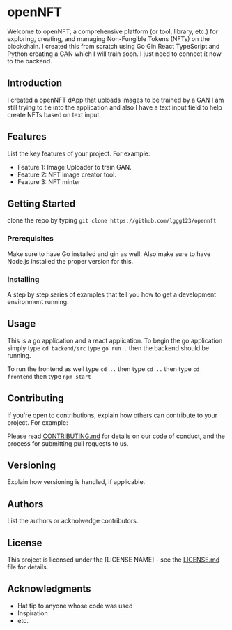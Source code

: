 # openNFT

Welcome to openNFT, a comprehensive platform (or tool, library, etc.) for exploring, creating, and managing Non-Fungible Tokens (NFTs) on the blockchain. I created this from scratch using Go Gin React TypeScript and Python creating a GAN which I will train soon. I just need to connect it now to the backend.

## Introduction

I created a openNFT dApp that uploads images to be trained by a GAN I am still trying to tie into the application and also I have a text input field to help create NFTs based on text input.

## Features

List the key features of your project. For example:

- Feature 1: Image Uploader to train GAN.
- Feature 2: NFT image creator tool.
- Feature 3: NFT minter

## Getting Started

clone the repo by typing `git clone https://github.com/lggg123/opennft`

### Prerequisites

Make sure to have Go installed and gin as well. Also make sure to have Node.js installed the proper version for this.

### Installing

A step by step series of examples that tell you how to get a development environment running.

## Usage

This is a go application and a react application. To begin the go application simply type `cd backend/src` type `go run .` then the backend should be running.

To run the frontend as well type `cd ..` then type `cd ..` then type `cd frontend` then type `npm start`

## Contributing

If you're open to contributions, explain how others can contribute to your project. For example:

Please read [CONTRIBUTING.md](link-to-contributing-file) for details on our code of conduct, and the process for submitting pull requests to us.

## Versioning

Explain how versioning is handled, if applicable.

## Authors

List the authors or acknolwedge contributors.

## License

This project is licensed under the [LICENSE NAME] - see the [LICENSE.md](LICENSE.md) file for details.

## Acknowledgments

- Hat tip to anyone whose code was used
- Inspiration
- etc.